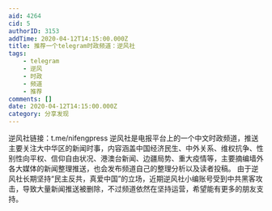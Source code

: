 ```yaml
---
aid: 4264
cid: 5
authorID: 3153
addTime: 2020-04-12T14:15:00.000Z
title: 推荐一个telegram时政频道：逆风社
tags:
    - telegram
    - 逆风
    - 时政
    - 频道
    - 推荐
comments: []
date: 2020-04-12T14:15:00.000Z
category: 分享发现
---
```


逆风社链接：t.me/nifengpress 逆风社是电报平台上的一个中文时政频道，推送主要关注大中华区的新闻时事，内容涵盖中国经济民生、中外关系、维权抗争、性别性向平权、信仰自由状况、港澳台新闻、边疆局势、重大疫情等，主要摘编墙外各大媒体的新闻整理推送，也会发布频道自己的整理分析以及读者投稿。 由于逆风社长期坚持“民主反共，真爱中国”的立场，近期逆风社小编账号受到中共黑客攻击，导致大量新闻推送被删除，不过频道依然在坚持运营，希望能有更多的朋友支持。

